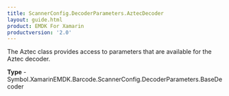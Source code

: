 ```yaml
---
title: ScannerConfig.DecoderParameters.AztecDecoder
layout: guide.html
product: EMDK For Xamarin
productversion: '2.0'
---
```

The Aztec class provides access to parameters that are available for the Aztec decoder.

**Type** - Symbol.XamarinEMDK.Barcode.ScannerConfig.DecoderParameters.BaseDecoder















